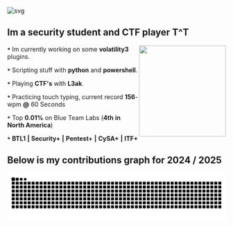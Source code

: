 
![svg](https://readme-typing-svg.demolab.com?font=Jersey+10&size=32&duration=3500&pause=500&color=77F771&width=435&lines=Digital+Forensics+%26+Incident+Response)

## Im a security student and CTF player T^T
<p1>
  <img height="210" width="200" align="right" src="https://github.com/user-attachments/assets/e4e055c5-6b4f-447d-9738-8875a345b448" >  
</p1>

**`*`** Im currently working on some **volatility3** plugins.

**`*`** Scripting stuff with **python** and **powershell**.

**`*`** Playing **CTF's** with **L3ak**.

**`*`** Practicing touch typing, current record **156**-wpm **@** 60 Seconds

**`*`** Top **0.01%** on Blue Team Labs (**4th** **in** **North America**) 

**`*`** **BTL1** **|** **Security+** **|** **Pentest+** **|** **CySA+** **|** **ITF+** 

## Below is my contributions graph for 2024 / 2025 
![Snake animation](https://github.com/0x157/0x157/blob/output/github-contribution-grid-snake-dark.svg)

